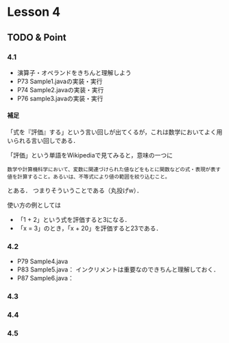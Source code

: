 # Lesson 4

## TODO & Point

### 4.1
- 演算子・オペランドをきちんと理解しよう
- P73 Sample1.javaの実装・実行
- P74 Sample2.javaの実装・実行
- P76 sample3.javaの実装・実行

#### 補足
「式を『評価』する」という言い回しが出てくるが，これは数学においてよく用いられる言い回しである．

「評価」という単語をWikipediaで見てみると，意味の一つに
```
数学や計算機科学において、変数に関連づけられた値などをもとに関数などの式・表現が表す値を計算すること。あるいは、不等式により値の範囲を絞り込むこと。
```
とある．
つまりそういうことである（丸投げw）．

使い方の例としては
- 「1 + 2」という式を評価すると3になる．
- 「x = 3」のとき，「x + 20」を評価すると23である．


### 4.2
- P79 Sample4.java
- P83 Sample5.java：
  インクリメントは重要なのできちんと理解しておく．
- P87 Sample6.java：



### 4.3


### 4.4


### 4.5
